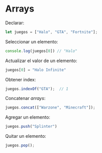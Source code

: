 # Arrays
Declarar:
```javascript
let juegos = ["Halo", "GTA", "Fortnite"];
```

Seleccionar un elemento:
```javascript
console.log(juegos[0]) // "Halo"
```

Actualizar el valor de un elemento:
```javascript
juegos[0] = "Halo Infinite"
```

Obtener index:
```javascript
juegos.indexOf("GTA");  // 1
```

Concatenar _arrays_:
```javascript
juegos.concat(["Warzone", "Minecraft"]);
```

Agregar un elemento:
```javascript
juegos.push("Splinter")
```

Quitar un elemento:
```javascript
juegos.pop();
```
